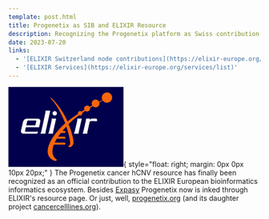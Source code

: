 ```yaml
---
template: post.html
title: Progenetix as SIB and ELIXIR Resource
description: Recognizing the Progenetix platform as Swiss contribution to the European bioinformatics resources ecosystem
date: 2023-07-20
links:
  - '[ELIXIR Switzerland node contributions](https://elixir-europe.org/about-us/who-we-are/nodes/switzerland)'
  - '[ELIXIR Services](https://elixir-europe.org/services/list)'
---
```


![elixir logo](/img/elixir-dark-background-230x160.png){ style="float: right; margin: 0px 0px 10px 20px;" }
The Progenetix cancer hCNV resource has finally been recognized as an official contribution to the ELIXIR European bioinformatics informatics ecosystem. Besides [Expasy](https://expasy.org) Progenetix now is inked through ELIXIR's resource page. Or just, well, [progenetix.org](https://progenetix.org) (and its daughter project [cancercelllines.org](https://cancercelllines.org)).

<!--more-->

